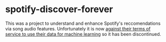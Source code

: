# spotify-discover-forever

This was a project to understand and enhance Spotify's reccomendations via song audio features. Unfortunately it is now [against their terms of service to use their data for machine learning](https://developer.spotify.com/policy#iii-some-prohibited-applications) so it has been discontinued.
